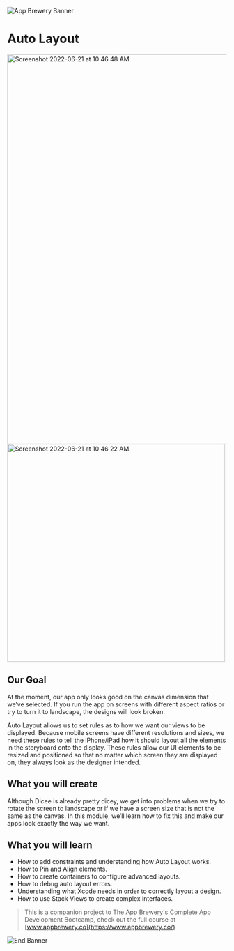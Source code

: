 ![App Brewery Banner](Documentation/AppBreweryBanner.png)

# Auto Layout 
<img width="895" alt="Screenshot 2022-06-21 at 10 46 48 AM" src="https://user-images.githubusercontent.com/74058421/174721718-456cea7f-3fcb-4640-b31a-ce5a5d33f817.png">

<img width="500" alt="Screenshot 2022-06-21 at 10 46 22 AM" src="https://user-images.githubusercontent.com/74058421/174721742-99820b51-7d00-445b-819f-2f49fe43c0fa.png">

## Our Goal

At the moment, our app only looks good on the canvas dimension that we’ve selected. If you run the app on screens with different aspect ratios or try to turn it to landscape, the designs will look broken. 

Auto Layout allows us to set rules as to how we want our views to be displayed. Because mobile screens have different resolutions and sizes, we need these rules to tell the iPhone/iPad how it should layout all the elements in the storyboard onto the display. These rules allow our UI elements to be resized and positioned so that no matter which screen they are displayed on, they always look as the designer intended.


## What you will create

Although Dicee is already pretty dicey, we get into problems when we try to rotate the screen to landscape or if we have a screen size that is not the same as the canvas. In this module, we’ll learn how to fix this and make our apps look exactly the way we want.

## What you will learn

* How to add constraints and understanding how Auto Layout works.
* How to Pin and Align elements.
* How to create containers to configure advanced layouts.
* How to debug auto layout errors.
* Understanding what Xcode needs in order to correctly layout a design.
* How to use Stack Views to create complex interfaces.




>This is a companion project to The App Brewery's Complete App Development Bootcamp, check out the full course at [www.appbrewery.co](https://www.appbrewery.co/)

![End Banner](Documentation/readme-end-banner.png)

